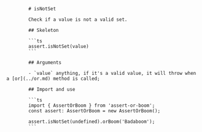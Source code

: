             # isNotSet

            Check if a value is not a valid set.

            ## Skeleton

            ```ts
            assert.isNotSet(value)
            ```

            ## Arguments

            - `value` anything, if it's a valid value, it will throw when a [or](../or.md) method is called;

            ## Import and use

            ```ts
            import { AssertOrBoom } from 'assert-or-boom';
            const assert: AssertOrBoom = new AssertOrBoom();

            assert.isNotSet(undefined).orBoom('Badaboom');
            ```
